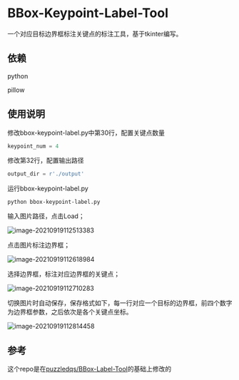 # BBox-Keypoint-Label-Tool

一个对应目标边界框标注关键点的标注工具，基于tkinter编写。

## 依赖

python

pillow

## 使用说明

修改bbox-keypoint-label.py中第30行，配置关键点数量

```python
keypoint_num = 4
```

修改第32行，配置输出路径

```python
output_dir = r'./output'
```

运行bbox-keypoint-label.py

```shell
python bbox-keypoint-label.py
```

输入图片路径，点击Load；

![image-20210919112513383](https://github.com/Mega-Z/BBox-Keypoint-Label-Tool/tree/main/README.assets\image-20210919112513383.png)

点击图片标注边界框；

![image-20210919112618984](https://github.com/Mega-Z/BBox-Keypoint-Label-Tool/tree/main/README.assets\image-20210919112618984.png)

选择边界框，标注对应边界框的关键点；

![image-20210919112710283](https://github.com/Mega-Z/BBox-Keypoint-Label-Tool/tree/main/README.assets\image-20210919112710283.png)

切换图片时自动保存，保存格式如下，每一行对应一个目标的边界框，前四个数字为边界框参数，之后依次是各个关键点坐标。

![image-20210919112814458](https://github.com/Mega-Z/BBox-Keypoint-Label-Tool/tree/main/README.assets\image-20210919112814458.png)

## 参考

这个repo是在[puzzledqs/BBox-Label-Tool](https://github.com/puzzledqs/BBox-Label-Tool)的基础上修改的

